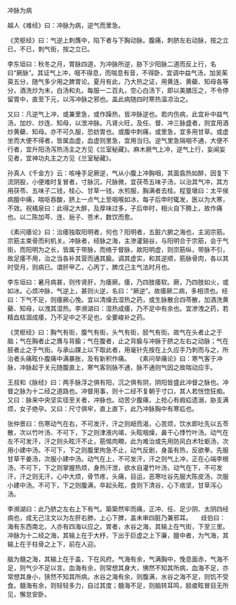 冲脉为病

越人《难经》曰：冲脉为病，逆气而里急。

《灵枢经》曰：气逆上刺膺中，陷下者与下胸动脉。腹痛，刺脐左右动脉，按之立已，不已，刺气街，按之立已。

李东垣曰：秋冬之月，胃脉四道，为冲脉所逆，胁下少阳脉二道而反上行，名曰“厥脉”。其证气上冲，咽不得息，而喘息有音，不得卧，宜调中益气汤，加吴茱萸五分，随气多少用之脾胃论。夏月有此，乃大热之证，用黄连、黄蘗、知母各等分，酒洗炒为末，白汤和丸，每服一二百丸，空心白汤下，即以美膳压之，不令停留胃中，直至下元，以泻冲脉之邪也。盖此病随四时寒热温凉治之。

又曰：凡逆气上冲，或兼里急，或作躁热，皆冲脉逆也。若内伤病，此宜补中益气汤，加炒、炒连、知母，以泄冲脉。凡肾火旺，及任、督、冲三脉盛者，则宜用酒炒黄蘗、知母。亦不可久服，恐妨胃也。或腹中刺痛，或里急，宜多用甘草。或虚坐而大便不得者，皆属血虚，血虚则里急，宜用当归。逆气里急隔咽不通，大便不行者，宜升阳汤泻热汤主之方见《兰室秘藏》。麻木厥气上冲，逆气上行，妄闻妄见者，宜神功丸主之方见《兰室秘藏》。

孙真人《千金方》云：咳唾手足厥逆，气从小腹上冲胸咽，其面翕热如醉，因复下流阴股，小便难时复冒者，寸脉沉，尺脉微，宜茯苓五味子汤，以治其气冲，其方用茯苓、五味子二钱，桂心、甘草一钱，水煎服，胸满者去桂。程篁墩曰：太平侯病膻中痛，喘呕吞酸，脐上一点气上至咽喉如冰，每子后申时辄发，医以为大寒，不效。祝橘泉曰：此得之大醉，及厚味过多，子后申时，相火自下腾上，故作痛也。以二陈加芩、连、巵子、苍术，数饮而愈。

《素问痿论》曰：治痿独取阳明者，何也？阳明者，五脏六腑之海也，主润宗筋。宗筋主束骨而利机关。冲脉者，经脉之海，主渗灌谿谷，与阳明合于宗筋，会于气街，而阳明为之长，皆属于带脉，而络于督脉，故阳明虚，则宗筋纵，带脉不引，故足痿不用，治之当各补其营而通其腧。调其虚实，和其逆顺，筋脉骨肉，各以其时受月，则病已。谓肝甲乙，心丙丁，脾戊己主气法时月也。

李东垣曰：暑月病甚，则传肾肝，为痿厥。痿，乃四肢痿软。厥，乃四肢如火，或如冰。心烦冲脉，气逆上，甚则火逆，名曰：“厥逆”。故痿厥二病，多相须也。经曰：下气不足，则痿厥心悗。宜以清燥去湿热之药，或生脉散合四苓散，加酒洗黄蘗、知母，以洩其湿热。李濒湖曰：湿热成痿，乃不足中有余也。宜渗洩之药，若精血枯涸成痿，乃不足中之不足也，全要峻补之药。

《灵枢经》曰：胸气有街，腹气有街，头气有街，胫气有街。故气在头者止之于脑；气在胸者止之膺与背腧；气在腹者，止之背腧与冲脉于脐之左右之动脉；气在胫者止之于气街。与承山踝上以下取此者，用毫针先按在上久应手乃刺而与之，所治者头痛眩仆腹痛中满暴胀，及有新积作痛。　　《素问举痛论》曰：寒气客于冲脉，冲脉起于关元随腹直上，寒气客则脉不通，脉不通则气因之故喘动应手。

王叔和《脉经》曰：两手脉浮之俱有阳，沉之俱有阴，阴阳皆盛此冲督之脉也。冲督之脉为十二经之道路也。冲督用事，则十二经不复朝于寸口，其人若恍惚狂痴。又曰：脉来中央坚实径至关者，冲脉也。动苦少腹痛，上抢心有瘕疝遗溺，胁支满烦，女子绝孕。又曰：尺寸俱牢，直上直下，此乃冲脉胸中有寒疝也。

张仲景曰：伤寒动气在右，不可发汗，汗之则衄而渴，心苦烦，饮水即吐先以五苓散，次以竹叶汤、不可下，下之则津液内竭，头眩咽燥，鼻干心悸竹叶汤。动气在左不可发汗，汗之则头眩汗不止，筋惕肉瞤，此为难治或先用防风白术牡蛎汤，次用小建中汤。不可下，下之则腹里拘急不止，动气反剧，身虽有热，反欲拳。先服甘草干姜汤，次服小建中汤。动气在上，不可发汗，汗之则气上冲，正在心端李根汤，不可下，下之则掌握热烦，身热汗泄，欲水自灌竹叶汤，动气在下，不可发汗，汗之则无汗，心中大烦，骨节疼，头痛，目运，恶寒吐谷先服大陈皮汤，次服小建中汤。不可下，下之则腹满，卒起头眩，食则下清谷，心下痞坚，甘草泻心汤。

李濒湖曰：此乃脐之左右上下有气。築築然牢而痛，正冲、任、足少阴、太阴四经病也，成无己注文以为左肝右肺，上心下脾，盖未审四脏乃兼邪耳。　　歧伯曰：海有东西南北，人亦有四海以应之。胃者，水谷之海，其输上在气街，下至三里。冲脉为十二经之海，其输上在于大杼，下出于巨虚之上下廉，膻中者，为气海，其输上在于柱骨之上下，前在人迎。

脑为髓之海，其输上在于盖，下在风府。气海有余，气满胸中，悗息面赤，气海不足，则气少不足以言。血海有余，则常想其身大，怫然不知其所病，血海不足，亦常想其身小，狭然不知其所病。水谷之海有余，则腹满，水谷之海不足，则饥不受食。髓海有余，则轻轻多力，自过其度；髓海不足，则脑转耳鸣，胫痠眩冒目无所见，懈怠安卧。

